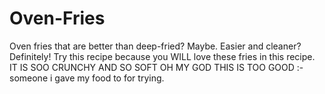 # Oven-Fries
Oven fries that are better than deep-fried? Maybe.
Easier and cleaner? Definitely!
Try this recipe because you WILL love these fries in this recipe.
IT IS SOO CRUNCHY AND SO SOFT OH MY GOD THIS IS TOO GOOD  :- someone i gave my food to for trying.
